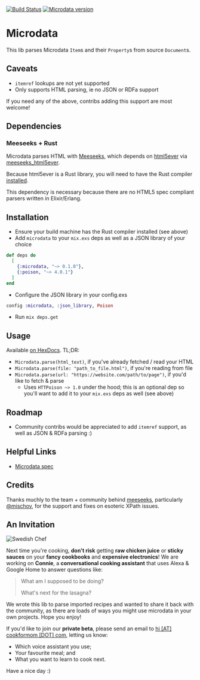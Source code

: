 [![Build Status](https://travis-ci.org/chefconnie/microdata.svg?branch=master)](https://travis-ci.org/chefconnie/microdata)
[![Microdata version](https://img.shields.io/hexpm/v/microdata.svg)](https://hex.pm/packages/microdata)

# Microdata

This lib parses Microdata `Item`s and their `Property`s from source `Document`s.

## Caveats
- `itemref` lookups are not yet supported
- Only supports HTML parsing, ie no JSON or RDFa support

If you need any of the above, contribs adding this support are most welcome!

## Dependencies
### Meeseeks + Rust
Microdata parses HTML with [Meeseeks](https://github.com/mischov/meeseeks), which depends on [html5ever](https://github.com/servo/html5ever) via [meeseeks_html5ever](https://github.com/mischov/meeseeks_html5ever).

Because html5ever is a Rust library, you will need to have the Rust compiler [installed](https://www.rust-lang.org/en-US/install.html).

This dependency is necessary because there are no HTML5 spec compliant parsers written in Elixir/Erlang.

## Installation

- Ensure your build machine has the Rust compiler installed (see above)
- Add `microdata` to your `mix.exs` deps as well as a JSON library of your choice

```elixir
def deps do
  [
    {:microdata, "~> 0.1.0"},
    {:poison, "~> 4.0.1"}
  ]
end
```

- Configure the JSON library in your config.exs

```elixir
config :microdata, :json_library, Poison
```

- Run `mix deps.get`

## Usage
Available [on HexDocs](https://hexdocs.pm/microdata). TL;DR:

- `Microdata.parse(html_text)`, if you've already fetched / read your HTML
- `Microdata.parse(file: "path_to_file.html")`, if you're reading from file
- `Microdata.parse(url: "https://website.com/path/to/page")`, if you'd like to fetch & parse
    - Uses `HTTPoison ~> 1.0` under the hood; this is an optional dep so you'll want to add it to your `mix.exs` deps as well (see above)

## Roadmap
- Community contribs would be appreciated to add `itemref` support, as well as JSON & RDFa parsing :)

## Helpful Links
- [Microdata spec](https://www.w3.org/TR/microdata)

## Credits
Thanks muchly to the team + community behind [meeseeks](https://hex.pm/packages/meeseeks), particularly [@mischov](https://github.com/mischov/), for the support and fixes on esoteric XPath issues.

## An Invitation
![Swedish Chef](https://media.giphy.com/media/LVBH3rg1BUROw/giphy.gif)

Next time you're cooking, **don't risk** getting **raw chicken juice** or **sticky sauces** on your **fancy cookbooks** and **expensive electronics**! We are working on **Connie**, a **conversational cooking assistant** that uses Alexa & Google Home to answer questions like:

> What am I supposed to be doing?
>
> What's next for the lasagna?

We wrote this lib to parse imported recipes and wanted to share it back with the community, as there are loads of ways you might use microdata in your own projects. Hope you enjoy!

If you'd like to join our **private beta**, please send an email to [hi [AT] cookformom [DOT] com](mailto:hi@cookformom.com), letting us know:

- Which voice assistant you use;
- Your favourite meal; and
- What you want to learn to cook next.

Have a nice day :)
